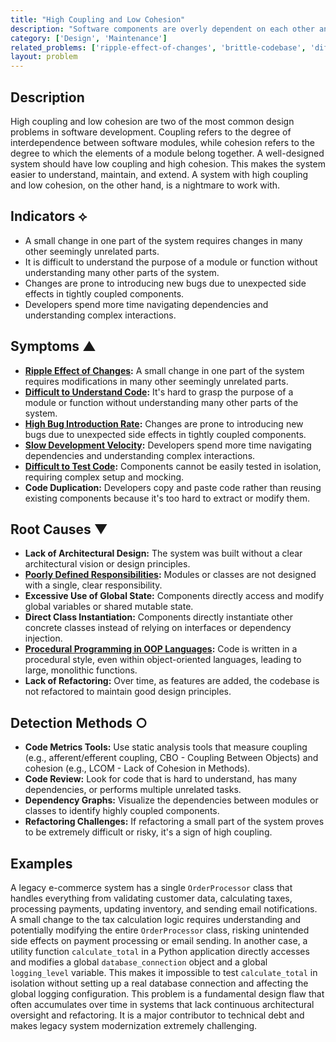 ```yaml
---
title: "High Coupling and Low Cohesion"
description: "Software components are overly dependent on each other and perform too many unrelated functions, making the system difficult to change and understand."
category: ['Design', 'Maintenance']
related_problems: ['ripple-effect-of-changes', 'brittle-codebase', 'difficult-to-test-code', 'maintenance-overhead']
layout: problem
---
```


## Description
High coupling and low cohesion are two of the most common design problems in software development. Coupling refers to the degree of interdependence between software modules, while cohesion refers to the degree to which the elements of a module belong together. A well-designed system should have low coupling and high cohesion. This makes the system easier to understand, maintain, and extend. A system with high coupling and low cohesion, on the other hand, is a nightmare to work with.

## Indicators ⟡
- A small change in one part of the system requires changes in many other seemingly unrelated parts.
- It is difficult to understand the purpose of a module or function without understanding many other parts of the system.
- Changes are prone to introducing new bugs due to unexpected side effects in tightly coupled components.
- Developers spend more time navigating dependencies and understanding complex interactions.

## Symptoms ▲

- **[Ripple Effect of Changes](ripple-effect-of-changes.md):** A small change in one part of the system requires modifications in many other seemingly unrelated parts.
- **[Difficult to Understand Code](difficult-to-understand-code.md):** It's hard to grasp the purpose of a module or function without understanding many other parts of the system.
- **[High Bug Introduction Rate](high-bug-introduction-rate.md):** Changes are prone to introducing new bugs due to unexpected side effects in tightly coupled components.
- **[Slow Development Velocity](slow-development-velocity.md):** Developers spend more time navigating dependencies and understanding complex interactions.
- **[Difficult to Test Code](difficult-to-test-code.md):** Components cannot be easily tested in isolation, requiring complex setup and mocking.
- **Code Duplication:** Developers copy and paste code rather than reusing existing components because it's too hard to extract or modify them.

## Root Causes ▼

- **Lack of Architectural Design:** The system was built without a clear architectural vision or design principles.
- **[Poorly Defined Responsibilities](poorly-defined-responsibilities.md):** Modules or classes are not designed with a single, clear responsibility.
- **Excessive Use of Global State:** Components directly access and modify global variables or shared mutable state.
- **Direct Class Instantiation:** Components directly instantiate other concrete classes instead of relying on interfaces or dependency injection.
- **[Procedural Programming in OOP Languages](procedural-programming-in-oop-languages.md):** Code is written in a procedural style, even within object-oriented languages, leading to large, monolithic functions.
- **Lack of Refactoring:** Over time, as features are added, the codebase is not refactored to maintain good design principles.

## Detection Methods ○

- **Code Metrics Tools:** Use static analysis tools that measure coupling (e.g., afferent/efferent coupling, CBO - Coupling Between Objects) and cohesion (e.g., LCOM - Lack of Cohesion in Methods).
- **Code Review:** Look for code that is hard to understand, has many dependencies, or performs multiple unrelated tasks.
- **Dependency Graphs:** Visualize the dependencies between modules or classes to identify highly coupled components.
- **Refactoring Challenges:** If refactoring a small part of the system proves to be extremely difficult or risky, it's a sign of high coupling.

## Examples
A legacy e-commerce system has a single `OrderProcessor` class that handles everything from validating customer data, calculating taxes, processing payments, updating inventory, and sending email notifications. A small change to the tax calculation logic requires understanding and potentially modifying the entire `OrderProcessor` class, risking unintended side effects on payment processing or email sending. In another case, a utility function `calculate_total` in a Python application directly accesses and modifies a global `database_connection` object and a global `logging_level` variable. This makes it impossible to test `calculate_total` in isolation without setting up a real database connection and affecting the global logging configuration. This problem is a fundamental design flaw that often accumulates over time in systems that lack continuous architectural oversight and refactoring. It is a major contributor to technical debt and makes legacy system modernization extremely challenging.